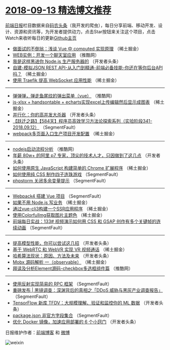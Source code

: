 # [2018-09-13 精选博文推荐](http://hao.caibaojian.com/date/2018/09/13)

[前端日报](http://caibaojian.com/c/news)栏目数据来自[码农头条](http://hao.caibaojian.com/)（我开发的爬虫），每日分享前端、移动开发、设计、资源和资讯等，为开发者提供动力，点击Star按钮来关注这个项目，点击Watch来收听每日的更新[Github主页](https://github.com/kujian/frontendDaily)
* [做面试的不倒翁：浅谈 Vue 中 computed 实现原理](http://hao.caibaojian.com/86093.html) （稀土掘金）
* [WEB实例：开发一个聊天室应用](http://hao.caibaojian.com/86163.html) （推酷网）
* [我是这样黑进你 Node.js 生产服务器的](http://hao.caibaojian.com/86121.html) （开发者头条）
* [自建-模拟JSON REST API-从入门到精通-前端必备技能-你还在等你后台API吗？](http://hao.caibaojian.com/86101.html) （稀土掘金）
* [使用 Traefik 提高 WebSocket 应用性能](http://hao.caibaojian.com/86097.html) （稀土掘金）

***
* [弹弹弹，弹走鱼尾纹的弹出菜单（vue）](http://hao.caibaojian.com/86161.html) （推酷网）
* [js-xlsx + handsontable + echarts实现excel上传编辑然后显示成图表](http://hao.caibaojian.com/86096.html) （稀土掘金）
* [并行化：你的高并发大杀器](http://hao.caibaojian.com/86120.html) （开发者头条）
* [【跃迁之路】【584天】程序员高效学习方法论探索系列（实验阶段341-2018.09.12）](http://hao.caibaojian.com/86083.html) （SegmentFault）
* [webpack多页面入口生产项目开发配置](http://hao.caibaojian.com/86100.html) （稀土掘金）

***
* [nodejs启动流程分析](http://hao.caibaojian.com/86164.html) （推酷网）
* [年薪 80w+ 的阿里 p7 专家，顶尖的技术人才，只因做到了这几点](http://hao.caibaojian.com/86122.html) （开发者头条）
* [如何使用原生 JavaScript 构建简单的 Chrome 扩展程序](http://hao.caibaojian.com/86098.html) （稀土掘金）
* [如何使用纯 CSS 制作四子连珠游戏](http://hao.caibaojian.com/86086.html) （SegmentFault）
* [phpstorm 关闭多余变量提示](http://hao.caibaojian.com/86087.html) （SegmentFault）

***
* [Webpack4 搭建 Vue 项目](http://hao.caibaojian.com/86088.html) （SegmentFault）
* [如果不用 Node.js 写业务](http://hao.caibaojian.com/86102.html) （稀土掘金）
* [通过vue-cli3构建一个SSR应用程序](http://hao.caibaojian.com/86090.html) （稀土掘金）
* [使用ColorfulImg获取图片主题色](http://hao.caibaojian.com/86104.html) （稀土掘金）
* [前端每日实战：133# 视频演示如何用 CSS 和 GSAP 创作有多个关键帧的连续动画](http://hao.caibaojian.com/86082.html) （SegmentFault）

***
* [提高模型性能，你可以尝试这几招](http://hao.caibaojian.com/86130.html) （开发者头条）
* [基于 WebRTC 和 WebVR 实现 VR 视频通话](http://hao.caibaojian.com/86091.html) （稀土掘金）
* [哈希算法现状：原因、方法及未来](http://hao.caibaojian.com/86131.html) （开发者头条）
* [Mobx  源码解析 一（observable）](http://hao.caibaojian.com/86092.html) （稀土掘金）
* [拜读及分析Element源码-checkbox多选框组件篇](http://hao.caibaojian.com/86162.html) （推酷网）

***
* [使用反射实现简易的 RPC 框架](http://hao.caibaojian.com/86074.html) （SegmentFault）
* [重磅发布 | 黑镜调查：深渊背后的真相之「DDoS 威胁与黑灰产业调查报告」](http://hao.caibaojian.com/86084.html) （SegmentFault）
* [TensorFlow 新库 TFDV：大规模理解、验证和监控你的 ML 数据](http://hao.caibaojian.com/86132.html) （开发者头条）
* [package.json 非官方字段集合](http://hao.caibaojian.com/86078.html) （SegmentFault）
* [优化 Docker 镜像，加速应用部署的 6 个小窍门](http://hao.caibaojian.com/86124.html) （开发者头条）

日报维护作者：[前端博客](http://caibaojian.com/) 和 [微博](http://caibaojian.com/go/weibo)

![weixin](https://user-images.githubusercontent.com/3055447/38468989-651132ac-3b80-11e8-8e6b-15122322a9d7.png)